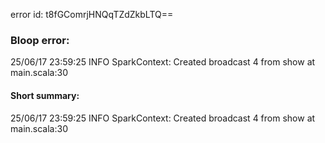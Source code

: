 error id: t8fGComrjHNQqTZdZkbLTQ==
### Bloop error:

25/06/17 23:59:25 INFO SparkContext: Created broadcast 4 from show at main.scala:30
#### Short summary: 

25/06/17 23:59:25 INFO SparkContext: Created broadcast 4 from show at main.scala:30